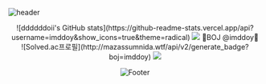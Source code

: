 ![header](https://capsule-render.vercel.app/api?type=waving&color=ffc0cb&height=200&section=header&text=ddddddoii&fontSize=70)
<div align=center>
![ddddddoii's GitHub stats](https://github-readme-stats.vercel.app/api?username=imddoy&show_icons=true&theme=radical)
<img src="https://img.shields.io/badge/JavaScript-#F7DF1E?style=for-the-badge&logo=JavaScript&logoColor=black">
💚BOJ @imddoy💚<br>
![Solved.ac프로필](http://mazassumnida.wtf/api/v2/generate_badge?boj=imddoy)
  <img src="http://mazandi.herokuapp.com/api?handle=imddoy&theme=warm"/>

![Footer](https://capsule-render.vercel.app/api?type=waving&color=ffc0cb&height=100&section=footer)
<!--
**imddoy/imddoy** is a ✨ _special_ ✨ repository because its `README.md` (this file) appears on your GitHub profile.

Here are some ideas to get you started:

- 🔭 I’m currently working on ...
- 🌱 I’m currently learning ...
- 👯 I’m looking to collaborate on ...
- 🤔 I’m looking for help with ...
- 💬 Ask me about ...
- 📫 How to reach me: ...
- 😄 Pronouns: ...
- ⚡ Fun fact: ...
-->
